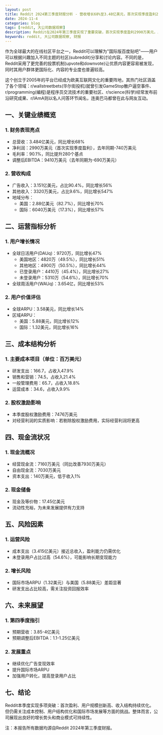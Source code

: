 ```yaml
---
layout: post
title: Reddit 2024第三季度财报分析 - 营收增长68%至3.48亿美元，首次实现季度盈利2990万美元
date: 2024-11-4
categories: blog
tags: [reddit, 大公司数据观察]
description: Reddit在2024年第三季度实现了重要突破，首次实现季度盈利2990万美元，总营收达3.484亿美元，同比增长68%。用户增长强劲，全球日活用户达9720万。收入主要来自广告，占比90.4%。尽管公司展现出良好的增长势头和商业模式可持续性，但仍面临成本控制、用户结构优化和国际市场发展等挑战。未来，Reddit将重点优化广告变现效率、提升国际市场ARPU和加强用户转化。
keywords: reddit, 大公司数据观察, 财报
---
```



作为全球最大的在线社区平台之一，Reddit可以理解为"国际版百度贴吧"——用户可以根据兴趣加入不同主题的社区(subreddit)分享和讨论内容。不同的是，Reddit采用了更完善的投票机制(upvote和downvote)让优质内容更容易被发现，同时其用户群体更国际化、内容的专业度也普遍较高。

这个创立于2005年的平台已经成为欧美互联网文化的重要阵地，其热门社区涵盖了各个领域：r/wallstreetbets(华尔街投机)就曾引发GameStop散户逼空事件、r/programming(编程)是程序员交流技术的重要社区、r/science(科学)经常发布前沿研究成果、r/IAmA则以名人问答环节闻名，连奥巴马都曾在此与网友互动。

## 一、关键业绩概览

### 1. 财务表现亮点

- 总营收：3.484亿美元，同比增长68%
- 净利润：2990万美元（首次实现季度盈利），去年同期-740万美元
- 毛利率：90.1%，同比提升280个基点
- 调整后EBITDA：9410万美元（去年同期为-690万美元）

### 2. 营收构成

- 广告收入：3.151亿美元，占比90.4%，同比增长56%
- 其他收入：3320万美元，占比9.6%，同比增长547%
- 地域分布：
    - 美国：2.88亿美元（82.7%），同比增长70%
    - 国际：6040万美元（17.3%），同比增长57%

## 二、运营指标分析

### 1. 用户增长情况

- 全球日活用户(DAUq)：9720万，同比增长47%
    - 美国地区：4820万（49.5%），同比增长51%
    - 其他地区：4900万（50.5%），同比增长44%
    - 已登录用户：4410万（45.4%），同比增长27%
    - 未登录用户：5310万（54.6%），同比增长70%
- 全球周活用户(WAUq)：3.654亿，同比增长53%

### 2. 用户价值评估

- 全球ARPU：3.58美元，同比增长14%
- 区域ARPU：
    - 美国：5.88美元，同比增长12%
    - 国际：1.32美元，同比增长16%

## 三、成本结构分析

### 1. 主要成本项目（单位：百万美元）

- 研发支出：166.7，占收入47.9%
- 销售和营销：74.5，占收入21.4%
- 一般管理费用：65.7，占收入18.8%
- 运营成本：34.6，占收入9.9%

### 2. 股权激励影响

- 本季度股权激励费用：7476万美元
- 对经营利润的实质影响：若剔除股权激励费用，实际经营利润将更高

## 四、现金流状况

### 1. 现金流概况

- 经营现金流：7160万美元（同比改善7930万美元）
- 自由现金流：7030万美元
- 资本支出：140万美元，低于收入1%

### 2. 现金储备

- 现金及等价物：17.45亿美元
- 流动性充裕，为未来发展提供有力支持

## 五、风险因素

### 1. 运营风险

- 成本支出（3.415亿美元）接近总收入，盈利能力仍需优化
- 未登录用户占比过高（54.6%），可能影响长期变现能力

### 2. 增长风险

- 国际市场ARPU（1.32美元）与美国（5.88美元）差距显著
- 研发支出占比较高，需关注投资回报效率

## 六、未来展望

### 1. 第四季度指引

- 预期营收：3.85-4亿美元
- 预期调整后EBITDA：1.1-1.25亿美元

### 2. 发展重点

- 继续优化广告变现效率
- 提升国际市场ARPU
- 加强用户转化，提高登录用户占比

## 七、结论

Reddit本季度实现多项突破：首次盈利、用户规模创新高、收入结构持续优化。但仍需关注成本控制、用户结构优化和国际市场发展等方面的挑战。整体而言，公司展现出良好的增长势头和商业模式可持续性。

注：本报告所有数据均源自Reddit 2024年第三季度财报。
